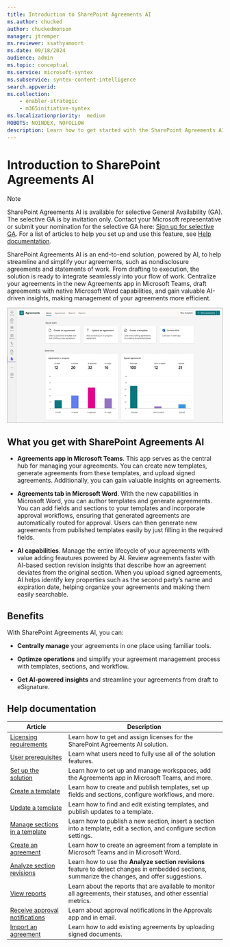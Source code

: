 ```yaml
---
title: Introduction to SharePoint Agreements AI 
ms.author: chucked
author: chuckedmonson
manager: jtremper
ms.reviewer: ssathyamoort
ms.date: 09/18/2024
audience: admin
ms.topic: conceptual
ms.service: microsoft-syntex
ms.subservice: syntex-content-intelligence
search.appverid: 
ms.collection: 
    - enabler-strategic
    - m365initiative-syntex
ms.localizationpriority:  medium
ROBOTS: NOINDEX, NOFOLLOW
description: Learn how to get started with the SharePoint Agreements AI solution.
---
```


# Introduction to SharePoint Agreements AI

> [!NOTE]
> SharePoint Agreements AI is available for selective General Availability (GA). The selective GA is by invitation only. Contact your Microsoft representative or submit your nomination for the selective GA here: [Sign up for selective GA](https://aka.ms/AgreementsSelectiveGA). For a list of articles to help you set up and use this feature, see [Help documentation](#help-documentation).

SharePoint Agreements AI is an end-to-end solution, powered by AI, to help streamline and simplify your agreements, such as nondisclosure agreements and statements of work. From drafting to execution, the solution is ready to integrate seamlessly into your flow of work. Centralize your agreements in the new Agreements app in Microsoft Teams, draft agreements with native Microsoft Word capabilities, and gain valuable AI-driven insights, making management of your agreements more efficient.

![A screenshot of Agreements app showing the home page.](../../media/content-understanding/agreements-home.png)

## What you get with SharePoint Agreements AI

- **Agreements app in Microsoft Teams**. This app serves as the central hub for managing your agreements. You can create new templates, generate agreements from these templates, and upload signed agreements. Additionally, you can gain valuable insights on agreements.

- **Agreements tab in Microsoft Word**. With the new capabilities in Microsoft Word, you can author templates and generate agreements. You can add fields and sections to your templates and incorporate approval workflows, ensuring that generated agreements are automatically routed for approval. Users can then generate new agreements from published templates easily by just filling in the required fields.

- **AI capabilities**. Manage the entire lifecycle of your agreements with value adding feautures powered by AI. Review agreements faster with AI-based section revision insights that describe how an agreement deviates from the original section. When you upload signed agreements, AI helps identify key properties such as the second party’s name and expiration date, helping organize your agreements and making them easily searchable.
<!---
> [!NOTE]
> SharePoint Agreements AI is available for selective General Availability (GA). The selective GA is by invitation only. Contact your Microsoft representative or submit your nomination for the selective GA here: [Sign up for selective GA](https://aka.ms/AgreementsSelectiveGA).
--->
## Benefits

With SharePoint Agreements AI, you can:

- **Centrally manage** your agreements in one place using familiar tools.
  
- **Optimze operations** and simplify your agreement management process with templates, sections, and workflow.
  
- **Get AI-powered insights** and streamline your agreements from draft to eSignature.  

## Help documentation

|Article  |Description  |
|---------|---------|
|[Licensing requirements](agreements-license-requirements.md)    |Learn how to get and assign licenses for the SharePoint Agreements AI solution.         |
|[User prerequisites](agreements-user-prereqs.md)    |Learn what users need to fully use all of the solution features.         |
|[Set up the solution](agreements-setup.md)    |Learn how to set up and manage workspaces, add the Agreements app in Microsoft Teams, and more.         |
|[Create a template](agreements-create-template.md)    |Learn how to create and publish templates, set up fields and sections, configure workflows, and more.         |
|[Update a template](agreements-update-template.md)    |Learn how to find and edit existing templates, and publish updates to a template.         |
|[Manage sections in a template](agreements-manage-sections.md)    |Learn how to publish a new section, insert a section into a template, edit a section, and configure section settings.         |
|[Create an agreement](agreements-create-agreement.md)    |Learn how to create an agreement from a template in Microsoft Teams and in Microsoft Word.         |
|[Analyze section revisions](agreements-analyze-sections.md)    |Learn how to use the **Analyze section revisions** feature to detect changes in embedded sections, summarize the changes, and offer suggestions.       |
|[View reports](agreements-reports.md)    |Learn about the reports that are available to monitor all agreements, their statuses, and other essential metrics.         |
|[Receive approval notifications](agreements-notifications.md)    |Learn about approval notifications in the Approvals app and in email.         |
|[Import an agreement](agreements-import-agreement.md)    |Learn how to add existing agreements by uploading signed documents.        |
